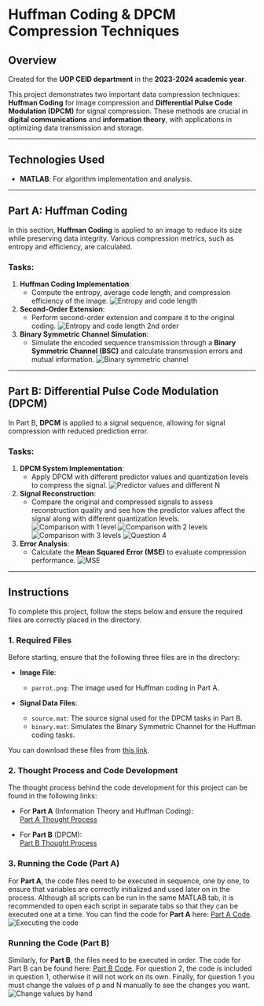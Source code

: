 # Huffman Coding & DPCM Compression Techniques

## Overview

Created for the **UOP CEID department** in the **2023-2024 academic year**.

This project demonstrates two important data compression techniques: **Huffman Coding** for image compression and **Differential Pulse Code Modulation (DPCM)** for signal compression. These methods are crucial in **digital communications** and **information theory**, with applications in optimizing data transmission and storage.

---

## Technologies Used
- **MATLAB**: For algorithm implementation and analysis.

---

## Part A: Huffman Coding

In this section, **Huffman Coding** is applied to an image to reduce its size while preserving data integrity. Various compression metrics, such as entropy and efficiency, are calculated.

### Tasks:
1. **Huffman Coding Implementation**:
   - Compute the entropy, average code length, and compression efficiency of the image.
     ![Entropy and code length](https://github.com/GrigorisTzortzakis/Digital-Communications/blob/main/Project%201/pics%20for%20readme/Entropy_code_length.png) 
2. **Second-Order Extension**:
   - Perform second-order extension and compare it to the original coding.
     ![Entropy and code length 2nd order](https://github.com/GrigorisTzortzakis/Digital-Communications/blob/main/Project%201/pics%20for%20readme/Entropy_code_length_2ndorder.png) 
3. **Binary Symmetric Channel Simulation**:
   - Simulate the encoded sequence transmission through a **Binary Symmetric Channel (BSC)** and calculate transmission errors and mutual information.
     ![Binary symmetric channel](https://github.com/GrigorisTzortzakis/Digital-Communications/blob/main/Project%201/pics%20for%20readme/Binary_symmetric_channel.png) 
---

## Part B: Differential Pulse Code Modulation (DPCM)

In Part B, **DPCM** is applied to a signal sequence, allowing for signal compression with reduced prediction error.

### Tasks:
1. **DPCM System Implementation**:
   - Apply DPCM with different predictor values and quantization levels to compress the signal.
     ![Predictor values and different N](https://github.com/GrigorisTzortzakis/Digital-Communications/blob/main/Project%201/pics%20for%20readme/Partb_question_1.png) 
2. **Signal Reconstruction**:
   - Compare the original and compressed signals to assess reconstruction quality and see how the predictor values affect the signal along with different quantization levels.
     ![Comparison with 1 level](https://github.com/GrigorisTzortzakis/Digital-Communications/blob/main/Project%201/pics%20for%20readme/Partb_question_2_p%3D12_N%3D1.png)
     ![Comparison with 2 levels](https://github.com/GrigorisTzortzakis/Digital-Communications/blob/main/Project%201/pics%20for%20readme/Partb_question_2_p%3D12_N%3D2.png)
     ![Comparison with 3 levels](https://github.com/GrigorisTzortzakis/Digital-Communications/blob/main/Project%201/pics%20for%20readme/Partb_question_2_p%3D12_N%3D3.png)
     ![Question 4](https://github.com/GrigorisTzortzakis/Digital-Communications/blob/main/Project%201/pics%20for%20readme/Partb_question_4_p%3D5_N%3D2.png)
3. **Error Analysis**:
   - Calculate the **Mean Squared Error (MSE)** to evaluate compression performance.
    ![MSE](https://github.com/GrigorisTzortzakis/Digital-Communications/blob/main/Project%201/pics%20for%20readme/Partb_question_3.png)
---

## Instructions

To complete this project, follow the steps below and ensure the required files are correctly placed in the directory.

### 1. Required Files

Before starting, ensure that the following three files are in the directory:

- **Image File**:
  - `parrot.png`: The image used for Huffman coding in Part A.
  
- **Signal Data Files**:
  - `source.mat`: The source signal used for the DPCM tasks in Part B.
  - `binary.mat`: Simulates the Binary Symmetric Channel for the Huffman coding tasks.

You can download these files from [this link](https://github.com/GrigorisTzortzakis/Digital-Communications/tree/main/Project%201/Starting%20files).

### 2. Thought Process and Code Development

The thought process behind the code development for this project can be found in the following links:

- For **Part A** (Information Theory and Huffman Coding):  
  [Part A Thought Process](https://github.com/GrigorisTzortzakis/Digital-Communications/tree/main/Project%201/Theory/Information%20Theory)
  
- For **Part B** (DPCM):  
  [Part B Thought Process](https://github.com/GrigorisTzortzakis/Digital-Communications/tree/main/Project%201/Theory/DPCM)

### 3. Running the Code (Part A)

For **Part A**, the code files need to be executed in sequence, one by one, to ensure that variables are correctly initialized and used later on in the process. Although all scripts can be run in the same MATLAB tab, it is recommended to open each script in separate tabs so that they can be executed one at a time. You can find the code for **Part A** here: [Part A Code](https://github.com/GrigorisTzortzakis/Digital-Communications/tree/main/Project%201/Code/Part%20A).
![Executing the code](https://github.com/GrigorisTzortzakis/Digital-Communications/blob/main/Project%201/pics%20for%20readme/Sequential_code_execution_explained.png) 

###  Running the Code (Part B)

Similarly, for **Part B**, the files need to be executed in order. The code for Part B can be found here: [Part B Code](https://github.com/GrigorisTzortzakis/Digital-Communications/tree/main/Project%201/Code/Part%20B).
For question 2, the code is included in question 1, otherwise it will not work on its own. Finally, for question 1 you must change the values of p and N manually to see the changes you want.
 ![Change values by hand](https://github.com/GrigorisTzortzakis/Digital-Communications/blob/main/Project%201/pics%20for%20readme/Change_values_by_hand.png)

